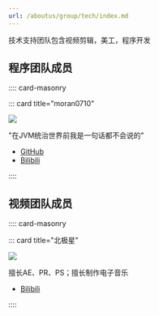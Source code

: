 ```yaml
---
url: /aboutus/group/tech/index.md
---
```

技术支持团队包含视频剪辑，美工，程序开发

## 程序团队成员

:::: card-masonry

::: card title="moran0710"

![](https://tc.z.wiki/autoupload/MZ5k-epi0Mh7HEnTf6jc2nJ1g2z4IKY8v7qfC-9y8r6yl5f0KlZfm6UsKj-HyTuv/20250623/bWLw/160X160/b_aad7fe6641661bce6a7cea6d42d6d9ae_resized.jpg)

"在JVM统治世界前我是一句话都不会说的"

* [GitHub](https://github.com/moran0710)
* [Bilibili](https://space.bilibili.com/504020393)

::::

## 视频团队成员

:::: card-masonry

::: card title="北极星"

![](https://tc.z.wiki/autoupload/f/MZ5k-epi0Mh7HEnTf6jc2nJ1g2z4IKY8v7qfC-9y8r6yl5f0KlZfm6UsKj-HyTuv/20250816/Y38D/160X160/8C8570B6DEDC2BF9EED79DBC0CECEC0C.jpg/webp)

擅长AE、PR、PS；擅长制作电子音乐

* [Bilibili](https://space.bilibili.com/3546914618346106)

::::
